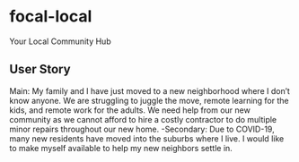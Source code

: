 # focal-local

Your Local Community Hub

## User Story

Main:
My family and I have just moved to a new neighborhood where I don’t know anyone. We are struggling to juggle the move, remote learning for the kids, and remote work for the adults. We need help from our new community as we cannot afford to hire a costly contractor to do multiple minor repairs throughout our new home.
-Secondary:
Due to COVID-19, many new residents have moved into the suburbs where I live. I would like to make myself available to help my new neighbors settle in.
